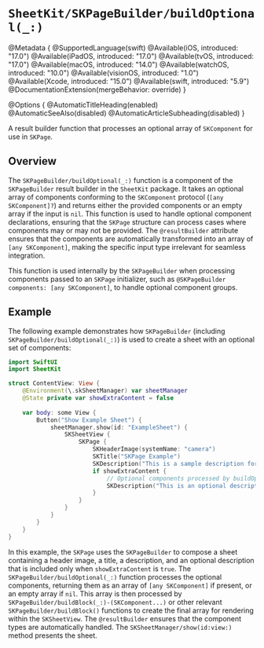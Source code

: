 # ``SheetKit/SKPageBuilder/buildOptional(_:)``

@Metadata {
    @SupportedLanguage(swift)
    @Available(iOS, introduced: "17.0")
    @Available(iPadOS, introduced: "17.0")
    @Available(tvOS, introduced: "17.0")
    @Available(macOS, introduced: "14.0")
    @Available(watchOS, introduced: "10.0")
    @Available(visionOS, introduced: "1.0")
    @Available(Xcode, introduced: "15.0")
    @Available(swift, introduced: "5.9")
    @DocumentationExtension(mergeBehavior: override)
}

@Options {
    @AutomaticTitleHeading(enabled)
    @AutomaticSeeAlso(disabled)
    @AutomaticArticleSubheading(disabled)
}

A result builder function that processes an optional array of ``SKComponent`` for use in ``SKPage``.

## Overview

The ``SKPageBuilder/buildOptional(_:)`` function is a component of the ``SKPageBuilder`` result builder in the `SheetKit` package. It takes an optional array of components conforming to the ``SKComponent`` protocol (`[any SKComponent]?`) and returns either the provided components or an empty array if the input is `nil`. This function is used to handle optional component declarations, ensuring that the ``SKPage`` structure can process cases where components may or may not be provided. The `@resultBuilder` attribute ensures that the components are automatically transformed into an array of `[any SKComponent]`, making the specific input type irrelevant for seamless integration.

This function is used internally by the ``SKPageBuilder`` when processing components passed to an ``SKPage`` initializer, such as `@SKPageBuilder components: [any SKComponent]`, to handle optional component groups.

## Example

The following example demonstrates how ``SKPageBuilder`` (including ``SKPageBuilder/buildOptional(_:)``) is used to create a sheet with an optional set of components:

```swift
import SwiftUI
import SheetKit

struct ContentView: View {
    @Environment(\.skSheetManager) var sheetManager
    @State private var showExtraContent = false
    
    var body: some View {
        Button("Show Example Sheet") {
            sheetManager.show(id: "ExampleSheet") {
                SKSheetView {
                    SKPage {
                        SKHeaderImage(systemName: "camera")
                        SKTitle("SKPage Example")
                        SKDescription("This is a sample description for the page.")
                        if showExtraContent {
                            // Optional components processed by buildOptional(_:)
                            SKDescription("This is an optional description.")
                        }
                    }
                }
            }
        }
    }
}
```

In this example, the ``SKPage`` uses the ``SKPageBuilder`` to compose a sheet containing a header image, a title, a description, and an optional description that is included only when `showExtraContent` is `true`. The ``SKPageBuilder/buildOptional(_:)`` function processes the optional components, returning them as an array of `[any SKComponent]` if present, or an empty array if `nil`. This array is then processed by ``SKPageBuilder/buildBlock(_:)-(SKComponent...)`` or other relevant ``SKPageBuilder/buildBlock()`` functions to create the final array for rendering within the ``SKSheetView``. The `@resultBuilder` ensures that the component types are automatically handled. The ``SKSheetManager/show(id:view:)`` method presents the sheet.
